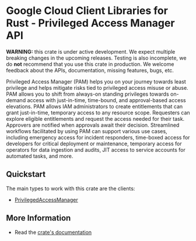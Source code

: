 # Google Cloud Client Libraries for Rust - Privileged Access Manager API

<!-- Code generated by sidekick. DO NOT EDIT. -->

**WARNING:** this crate is under active development. We expect multiple breaking
changes in the upcoming releases. Testing is also incomplete, we do **not**
recommend that you use this crate in production. We welcome feedback about the
APIs, documentation, missing features, bugs, etc.

Privileged Access Manager (PAM) helps you on your journey towards least
privilege and helps mitigate risks tied to privileged access misuse or
abuse. PAM allows you to shift from always-on standing privileges towards
on-demand access with just-in-time, time-bound, and approval-based access
elevations. PAM allows IAM administrators to create entitlements that can
grant just-in-time, temporary access to any resource scope. Requesters can
explore eligible entitlements and request the access needed for their
task. Approvers are notified when approvals await their
decision. Streamlined workflows facilitated by using PAM can support
various use cases, including emergency access for incident responders,
time-boxed access for developers for critical deployment or maintenance,
temporary access for operators for data ingestion and audits, JIT access
to service accounts for automated tasks, and more.

## Quickstart

The main types to work with this crate are the clients:

* [PrivilegedAccessManager]

## More Information

* Read the [crate's documentation](https://docs.rs/google-cloud-privilegedaccessmanager-v1/latest/google-cloud-privilegedaccessmanager-v1)

[PrivilegedAccessManager]: https://docs.rs/google-cloud-privilegedaccessmanager-v1/latest/google_cloud_privilegedaccessmanager_v1/client/struct.PrivilegedAccessManager.html

